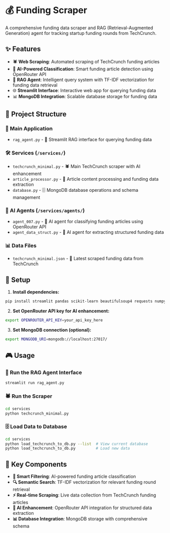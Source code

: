 # 💰 Funding Scraper

A comprehensive funding data scraper and RAG (Retrieval-Augmented Generation) agent for tracking startup funding rounds from TechCrunch.

## ✨ Features

- 🕷️ **Web Scraping**: Automated scraping of TechCrunch funding articles
- 🤖 **AI-Powered Classification**: Smart funding article detection using OpenRouter API
- 🧠 **RAG Agent**: Intelligent query system with TF-IDF vectorization for funding data retrieval
- 🌐 **Streamlit Interface**: Interactive web app for querying funding data
- 📊 **MongoDB Integration**: Scalable database storage for funding data

## 📁 Project Structure

### 🎯 Main Application
- `rag_agent.py` - 🎨 Streamlit RAG interface for querying funding data

### 🛠️ Services (`/services/`)
- `techcrunch_minimal.py` - 🕷️ Main TechCrunch scraper with AI enhancement
- `article_processor.py` - 📝 Article content processing and funding data extraction
- `database.py` - 🗄️ MongoDB database operations and schema management

### 🤖 AI Agents (`/services/agents/`)
- `agent_007.py` - 🎯 AI agent for classifying funding articles using OpenRouter API
- `agent_data_struct.py` - 🧠 AI agent for extracting structured funding data

### 📊 Data Files
- `techcrunch_minimal.json` - 📄 Latest scraped funding data from TechCrunch

## 🚀 Setup

1. **Install dependencies:**
```bash
pip install streamlit pandas scikit-learn beautifulsoup4 requests numpy pymongo
```

2. **Set OpenRouter API key for AI enhancement:**
```bash
export OPENROUTER_API_KEY=your_api_key_here
```

3. **Set MongoDB connection (optional):**
```bash
export MONGODB_URI=mongodb://localhost:27017/
```

## 🎮 Usage

### 🎨 Run the RAG Agent Interface
```bash
streamlit run rag_agent.py
```

### 🕷️ Run the Scraper
```bash
cd services
python techcrunch_minimal.py
```

### 🗄️ Load Data to Database
```bash
cd services
python load_techcrunch_to_db.py --list  # View current database
python load_techcrunch_to_db.py         # Load new data
```

## 🔧 Key Components

- **🎯 Smart Filtering**: AI-powered funding article classification
- **🔍 Semantic Search**: TF-IDF vectorization for relevant funding round retrieval  
- **⚡ Real-time Scraping**: Live data collection from TechCrunch funding articles
- **🤖 AI Enhancement**: OpenRouter API integration for structured data extraction
- **📊 Database Integration**: MongoDB storage with comprehensive schema